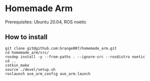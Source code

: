 ﻿# Homemade Arm

Prerequisites: Ubuntu 20.04, ROS noetic

## How to install

```shell
git clone git@github.com:Grange007/homemade_arm.git
cd homemade_arm/src/
rosdep install -y --from-paths . --ignore-src --rosdistro noetic
cd ..
catkin_make
source ./devel/setup.sh
roslaunch ave_arm_config ave_arm.launch
```
